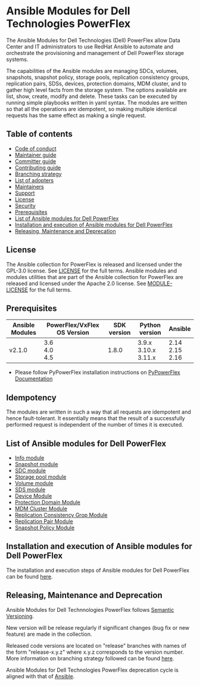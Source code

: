 # Ansible Modules for Dell Technologies PowerFlex

The Ansible Modules for Dell Technologies (Dell) PowerFlex allow Data Center and IT administrators to use RedHat Ansible to automate and orchestrate the provisioning and management of Dell PowerFlex storage systems.

The capabilities of the Ansible modules are managing SDCs, volumes, snapshots, snapshot policy, storage pools, replication consistency groups, replication pairs, SDSs, devices, protection domains, MDM cluster, and to gather high level facts from the storage system. The options available are list, show, create, modify and delete. These tasks can be executed by running simple playbooks written in yaml syntax. The modules are written so that all the operations are idempotent, so making multiple identical requests has the same effect as making a single request.

## Table of contents

* [Code of conduct](https://github.com/dell/ansible-powerflex/blob/2.1.0/docs/CODE_OF_CONDUCT.md)
* [Maintainer guide](https://github.com/dell/ansible-powerflex/blob/2.1.0/docs/MAINTAINER_GUIDE.md)
* [Committer guide](https://github.com/dell/ansible-powerflex/blob/2.1.0/docs/COMMITTER_GUIDE.md)
* [Contributing guide](https://github.com/dell/ansible-powerflex/blob/2.1.0/docs/CONTRIBUTING.md)
* [Branching strategy](https://github.com/dell/ansible-powerflex/blob/2.1.0/docs/BRANCHING.md)
* [List of adopters](https://github.com/dell/ansible-powerflex/blob/2.1.0/docs/ADOPTERS.md)
* [Maintainers](https://github.com/dell/ansible-powerflex/blob/2.1.0/docs/MAINTAINERS.md)
* [Support](https://github.com/dell/ansible-powerflex/blob/2.1.0/docs/SUPPORT.md)
* [License](#license)
* [Security](https://github.com/dell/ansible-powerflex/blob/2.1.0/docs/SECURITY.md)
* [Prerequisites](#prerequisites)
* [List of Ansible modules for Dell PowerFlex](#list-of-ansible-modules-for-dell-powerflex)
* [Installation and execution of Ansible modules for Dell PowerFlex](#installation-and-execution-of-ansible-modules-for-dell-powerflex)
* [Releasing, Maintenance and Deprecation](#releasing-maintenance-and-deprecation)

## License
The Ansible collection for PowerFlex is released and licensed under the GPL-3.0 license. See [LICENSE](https://github.com/dell/ansible-powerflex/blob/2.1.0/LICENSE) for the full terms. Ansible modules and modules utilities that are part of the Ansible collection for PowerFlex are released and licensed under the Apache 2.0 license. See [MODULE-LICENSE](https://github.com/dell/ansible-powerflex/blob/2.1.0/MODULE-LICENSE) for the full terms.

## Prerequisites

| **Ansible Modules** | **PowerFlex/VxFlex OS Version** | **SDK version** | **Python version** | **Ansible**              |
|---------------------|-----------------------|-------|--------------------|--------------------------|
| v2.1.0 |3.6 <br> 4.0 <br> 4.5 | 1.8.0 | 3.9.x <br> 3.10.x <br> 3.11.x | 2.14 <br> 2.15 <br> 2.16 |

  * Please follow PyPowerFlex installation instructions on [PyPowerFlex Documentation](https://github.com/dell/python-powerflex)
  
## Idempotency
The modules are written in such a way that all requests are idempotent and hence fault-tolerant. It essentially means that the result of a successfully performed request is independent of the number of times it is executed.

## List of Ansible modules for Dell PowerFlex
  * [Info module](https://github.com/dell/ansible-powerflex/blob/2.1.0/docs/modules/info.rst)
  * [Snapshot module](https://github.com/dell/ansible-powerflex/blob/2.1.0/docs/modules/snapshot.rst)
  * [SDC module](https://github.com/dell/ansible-powerflex/blob/2.1.0/docs/modules/sdc.rst)
  * [Storage pool module](https://github.com/dell/ansible-powerflex/blob/2.1.0/docs/modules/storagepool.rst)
  * [Volume module](https://github.com/dell/ansible-powerflex/blob/2.1.0/docs/modules/volume.rst)
  * [SDS module](https://github.com/dell/ansible-powerflex/blob/2.1.0/docs/modules/sds.rst)
  * [Device Module](https://github.com/dell/ansible-powerflex/blob/2.1.0/docs/modules/device.rst)
  * [Protection Domain Module](https://github.com/dell/ansible-powerflex/blob/2.1.0/docs/modules/protection_domain.rst)
  * [MDM Cluster Module](https://github.com/dell/ansible-powerflex/blob/2.1.0/docs/modules/mdm_cluster.rst)
  * [Replication Consistency Grop Module](https://github.com/dell/ansible-powerflex/blob/2.1.0/docs/modules/replication_consistency_group.rst)
  * [Replication Pair Module](https://github.com/dell/ansible-powerflex/blob/2.1.0/docs/modules/replication_pair.rst)
  * [Snapshot Policy Module](https://github.com/dell/ansible-powerflex/blob/2.1.0/docs/modules/snapshot_policy.rst)

## Installation and execution of Ansible modules for Dell PowerFlex
The installation and execution steps of Ansible modules for Dell PowerFlex can be found [here](https://github.com/dell/ansible-powerflex/blob/2.1.0/docs/INSTALLATION.md).

## Releasing, Maintenance and Deprecation

Ansible Modules for Dell Technnologies PowerFlex follows [Semantic Versioning](https://semver.org/).

New version will be release regularly if significant changes (bug fix or new feature) are made in the collection.

Released code versions are located on "release" branches with names of the form "release-x.y.z" where x.y.z corresponds to the version number. More information on branching strategy followed can be found [here](https://github.com/dell/ansible-powerflex/blob/2.1.0/docs/BRANCHING.md).

Ansible Modules for Dell Technologies PowerFlex deprecation cycle is aligned with that of [Ansible](https://docs.ansible.com/ansible/latest/dev_guide/module_lifecycle.html).